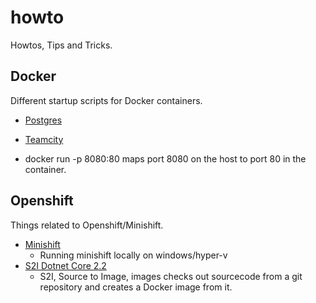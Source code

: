 # howto
Howtos, Tips and Tricks.

## Docker
Different startup scripts for Docker containers.
* [Postgres](docker/postgres/postgres.md)
* [Teamcity](docker/teamcity/teamcity.md)

* docker run -p 8080:80 maps port 8080 on the host to port 80 in the container.

## Openshift
Things related to Openshift/Minishift.

* [Minishift](docker/minishift/minishift.md)
  * Running minishift locally on windows/hyper-v
* [S2I Dotnet Core 2.2](openshift/S2I-dotnetcore.md)
  * S2I, Source to Image, images checks out sourcecode from a git repository and creates a Docker image from it.

